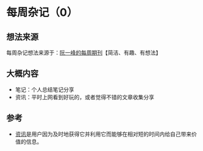 # 每周杂记（0）

## 想法来源

每周杂记想法来源于：[阮一峰的每周期刊](http://www.ruanyifeng.com/blog/archives.html)【简洁、有趣、有想法】

## 大概内容

- 笔记：个人总结笔记分享
- 资讯：平时上网看到好玩的，或者觉得不错的文章收集分享

## 参考

- [资讯](https://baike.baidu.com/item/%E8%B5%84%E8%AE%AF)是用户因为及时地获得它并利用它而能够在相对短的时间内给自己带来价值的信息。